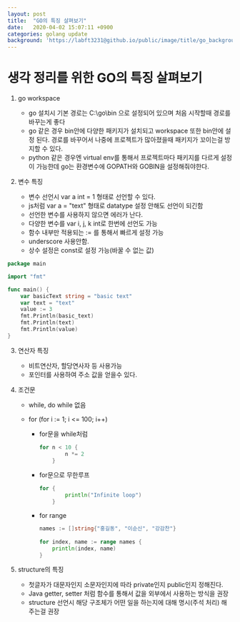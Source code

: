 ```yaml
---
layout: post
title:  "GO의 특징 살펴보기"
date:   2020-04-02 15:07:11 +0900
categories: golang update
background: 'https://labft3231@github.io/public/image/title/go_backgroud.jpg'
---
```


# 생각 정리를 위한 GO의 특징 살펴보기



1. go workspace  

   - go 설치시 기본 경로는 C:\go\bin 으로 설정되어 있으며 처음 시작할때 경로를 바꾸는게 좋다
   - go 같은 경우 bin안에 다양한 패키지가 설치되고 workspace 또한 bin안에 설정 된다. 경로를 바꾸어서 나중에 프로젝트가 많아졌을때 패키지가 꼬이는걸 방지할 수 있다.
   - python 같은 경우엔 virtual env를 통해서 프로젝트마다 패키지를 다르게 설정이 가능한데 go는 환경변수에 GOPATH와 GOBIN을 설정해줘야한다.

   

2. 변수 특징

   - 변수 선언시 var a int = 1 형태로 선언할 수 있다. 
   - js처럼 var a = "text" 형태로 datatype 설정 안해도 선언이 되긴함
   - 선언한 변수를 사용하지 않으면 에러가 난다.
   - 다양한 변수를 var i, j, k int로 한번에 선언도 가능
   - 함수 내부만 적용되는 := 를 통해서 빠르게 설정 가능
   - underscore 사용안함.
   - 상수 설정은 const로 설정 가능(바꿀 수 없는 값)

```go
package main

import "fmt"

func main() {
	var basicText string = "basic text"
	var text = "text"
	value := 3
	fmt.Println(basic_text)
	fmt.Println(text)
	fmt.Println(value)
}

```



3. 연산자 특징

   - 비트연산자, 할당연사자 등 사용가능
   - 포인터를 사용하여 주소 값을 얻을수 있다.

   

4. 조건문

   - while, do while 없음

   - for  (for i := 1; i <= 100; i++)

     - for문을 while처럼

       ```go
       for n < 10 {
               n *= 2         
           }
       ```

       

     - for문으로 무한루프

       ```go
       for {
               println("Infinite loop")        
           }
       ```

       

     - for range

       ```go
       names := []string{"홍길동", "이순신", "강감찬"}
        
       for index, name := range names {
           println(index, name)
       }
       ```

       

   

   

5. structure의 특징

   - 첫글자가 대문자인지 소문자인지에 따라 private인지 public인지 정해진다.
   - Java getter, setter 처럼 함수를 통해서 값을 외부에서 사용하는 방식을 권장
   - structure 선언시 해당 구조체가 어떤 일을 하는지에 대해 명시(주석 처리) 해주는걸 권장

